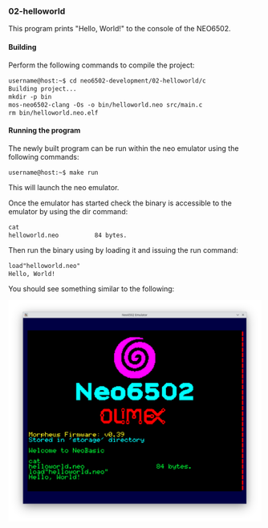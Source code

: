 ### 02-helloworld

This program prints "Hello, World!" to the console of the NEO6502.

#### Building

Perform the following commands to compile the project:

```
username@host:~$ cd neo6502-development/02-helloworld/c
Building project...
mkdir -p bin
mos-neo6502-clang -Os -o bin/helloworld.neo src/main.c
rm bin/helloworld.neo.elf
```

#### Running the program

The newly built program can be run within the neo emulator using the following commands:

```
username@host:~$ make run
```

This will launch the neo emulator.

Once the emulator has started check the binary is accessible to the emulator by using the dir command:

```
cat
helloworld.neo          84 bytes.
```

Then run the binary using by loading it and issuing the run command:

```
load"helloworld.neo"
Hello, World!
```

You should see something similar to the following:

![Screenshot of the neo emulator](https://github.com/andymccall/neo6502-development/blob/main/02-helloworld/assets/02-helloworld_c.png?raw=true)
